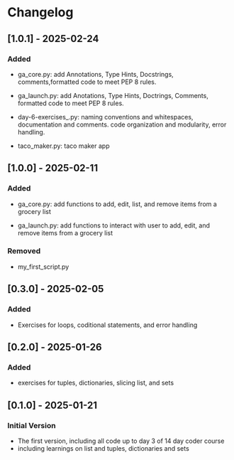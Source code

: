 # Changelog

## [1.0.1] - 2025-02-24
### Added
- ga_core.py: add Annotations, Type Hints, Docstrings, comments,formatted 
  code to meet PEP 8 rules.

- ga_launch.py: add Anotations, Type Hints, Doctrings, Comments, formatted 
  code to meet PEP 8 rules.

- day-6-exercises_.py: naming conventions and whitespaces, documentation and
  comments. code organization and modularity, error handling.

- taco_maker.py: taco maker app

## [1.0.0] - 2025-02-11
### Added
- ga_core.py: add functions to add, edit, list, and remove items from
  a grocery list
  
- ga_launch.py: add functions to interact with user to add, edit, and remove 
  items from a grocery list

### Removed
- my_first_script.py

## [0.3.0] - 2025-02-05
### Added
- Exercises for loops, coditional statements, and error handling

## [0.2.0] - 2025-01-26
###  Added
-  exercises for tuples, dictionaries, slicing list, and sets

## [0.1.0] - 2025-01-21
### Initial Version
- The first version, including all code up to day 3 of 14 day coder course
- including learnings on list and tuples, dictionaries and sets

